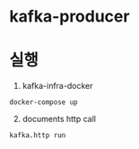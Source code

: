 # kafka-producer

# 실행

1. kafka-infra-docker 
```
docker-compose up
```
2. documents http call
```
kafka.http run
```
